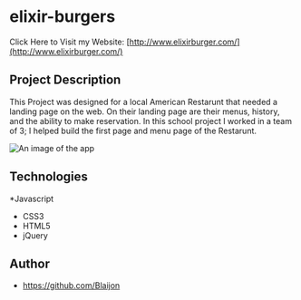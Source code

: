 ﻿# elixir-burgers

Click Here to Visit my Website: [http://www.elixirburger.com/](http://www.elixirburger.com/)

## Project Description

This Project was designed for a local American Restarunt that needed a landing page on the web. On their landing page are their menus, history, and the ability to make reservation. In this school project I worked in a team of 3; I helped build the first page and menu page of the Restarunt. 

![An image of the app](http://blaijonheads.com/images/macbook.jpg)

## Technologies
*Javascript
* CSS3
* HTML5
* jQuery
## Author
* https://github.com/Blaijon
